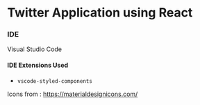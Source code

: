 # Twitter Application using React


### IDE
Visual Studio Code

#### IDE Extensions Used
- ```vscode-styled-components```

Icons from : https://materialdesignicons.com/
